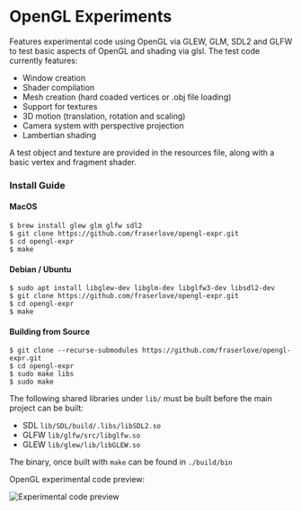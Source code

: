 # OpenGL Experiments
Features experimental code using OpenGL via GLEW, GLM, SDL2 and GLFW to test basic aspects of OpenGL and shading via glsl. The test code currently features:
  - Window creation
  - Shader compilation
  - Mesh creation (hard coaded vertices or .obj file loading)
  - Support for textures
  - 3D motion (translation, rotation and scaling)
  - Camera system with perspective projection
  - Lambertian shading

A test object and texture are provided in the resources file, along with a basic vertex and fragment shader.

### Install Guide

#### MacOS
```
$ brew install glew glm glfw sdl2
$ git clone https://github.com/fraserlove/opengl-expr.git
$ cd opengl-expr
$ make
```

#### Debian / Ubuntu
```
$ sudo apt install libglew-dev libglm-dev libglfw3-dev libsdl2-dev
$ git clone https://github.com/fraserlove/opengl-expr.git
$ cd opengl-expr
$ make
```

#### Building from Source
```
$ git clone --recurse-submodules https://github.com/fraserlove/opengl-expr.git
$ cd opengl-expr
$ sudo make libs
$ sudo make
```

The following shared libraries under `lib/` must be built before the main project can be built:
 - SDL `lib/SDL/build/.libs/libSDL2.so`
 - GLFW `lib/glfw/src/libglfw.so`
 - GLEW `lib/glew/lib/libGLEW.so`

 The binary, once built with `make` can be found in `./build/bin`

OpenGL experimental code preview:

![Experimental code preview](https://i.imgur.com/0Regwp5.png)
